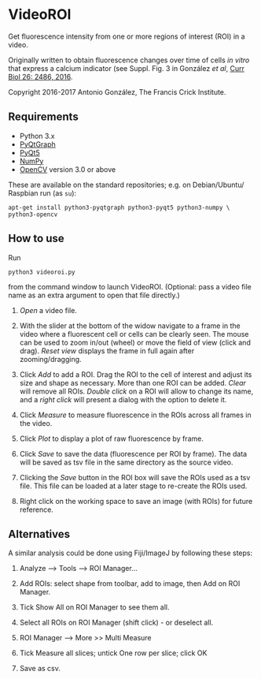 VideoROI
========

Get fluorescence intensity from one or more regions of interest (ROI)
in a video.

Originally written to obtain fluorescence changes over time of cells *in
vitro* that express a calcium indicator (see Suppl. Fig. 3 in González
*et al*, [Curr Biol 26: 2486, 2016](http://dx.doi.org/10.1016/j.cub.2016.07.013).

Copyright 2016-2017 Antonio González, The Francis Crick Institute.


Requirements
------------

* Python 3.x
* [PyQtGraph](http://pyqtgraph.org/)
* [PyQt5](https://riverbankcomputing.com/software/pyqt/intro)
* [NumPy](http://www.numpy.org/)
* [OpenCV](http://opencv.org/) version 3.0 or above

These are available on the standard repositories; e.g. on Debian/Ubuntu/
Raspbian run (as `su`):

    apt-get install python3-pyqtgraph python3-pyqt5 python3-numpy \
    python3-opencv


How to use
----------

Run

    python3 videoroi.py

from the command window to launch VideoROI. (Optional: pass a video file
name as an extra argument to open that file directly.)

1. *Open* a video file.

2. With the slider at the bottom of the widow navigate to a frame in the
   video where a fluorescent cell or cells can be clearly seen. The
   mouse can be used to zoom in/out (wheel) or move the field of view
   (click and drag). *Reset view* displays the frame in full again after
   zooming/dragging.

3. Click *Add* to add a ROI. Drag the ROI to the cell of interest and
   adjust its size and shape as necessary. More than one ROI can be
   added. *Clear* will remove all ROIs. *Double click* on a ROI will allow
   to change its name, and a *right click* will present a dialog with the
   option to delete it.

4. Click *Measure* to measure fluorescence in the ROIs across all
   frames in the video.

5. Click *Plot* to display a plot of raw fluorescence by frame.

6. Click *Save* to save the data (fluorescence per ROI by frame). The
   data will be saved as tsv file in the same directory as the source
   video.

7. Clicking the *Save* button in the ROI box will save the ROIs used as a tsv
   file. This file can be loaded at a later stage to re-create the ROIs used.

8. Right click on the working space to save an image (with ROIs) for future
   reference.


Alternatives
------------

A similar analysis could be done using Fiji/ImageJ by following these steps:

1. Analyze --> Tools --> ROI Manager...

2. Add ROIs: select shape from toolbar, add to image, then Add on ROI Manager.

3. Tick Show All on ROI Manager to see them all.

4. Select all ROIs on ROI Manager (shift click) - or deselect all.

5. ROI Manager --> More >> Multi Measure

6. Tick Measure all slices; untick One row per slice; click OK

7. Save as csv.
